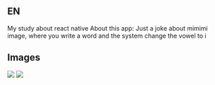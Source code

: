 EN
------
My study about react native
About this app:
Just a joke about mimimi image, where you write a word and the system change the vowel to i

Images
----

![](https://github.com/paulosoujava/react-mimimi/blob/master/image/telaMIMI.png) 
![](https://github.com/paulosoujava/react-mimimi/blob/master/image/telaMIMI2.png) 

